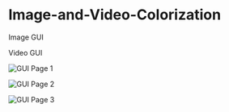 # Image-and-Video-Colorization

Image GUI



Video GUI


![GUI Page 1](https://github.com/bhushanst/Image-and-Video-Colorization/blob/main/1.jpg?raw=true)




![GUI Page 2](https://github.com/bhushanst/Image-and-Video-Colorization/blob/main/2.jpg?raw=true)




![GUI Page 3](https://github.com/bhushanst/Image-and-Video-Colorization/blob/main/3.jpg?raw=true)
